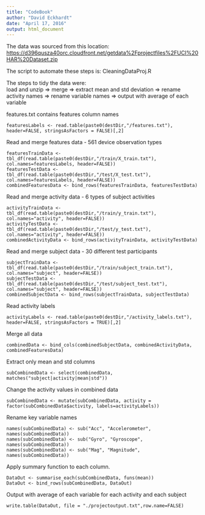 ```yaml
---
title: "CodeBook"
author: "David Eckhardt"
date: "April 17, 2016"
output: html_document
---
```

The data was sourced from this location:
  https://d396qusza40orc.cloudfront.net/getdata%2Fprojectfiles%2FUCI%20HAR%20Dataset.zip

The script to automate these steps is:
  CleaningDataProj.R

The steps to tidy the data were:   
load and unzip => 
  merge =>
    extract mean and std deviation =>
      rename activity names =>
        rename variable names =>
          output with average of each variable
          
features.txt contains features column names
```{r}
featuresLabels <- read.table(paste0(destDir,"/features.txt"), header=FALSE, stringsAsFactors = FALSE)[,2]
```

Read and merge features data - 561 device observation types
```{r}
featuresTrainData <- tbl_df(read.table(paste0(destDir,"/train/X_train.txt"), col.names=featuresLabels, header=FALSE))
featuresTestData <- tbl_df(read.table(paste0(destDir,"/test/X_test.txt"), col.names=featuresLabels, header=FALSE))
combinedFeaturesData <- bind_rows(featuresTrainData, featuresTestData)
```

Read and merge activity data - 6 types of subject activities
```{r}
activityTrainData <- tbl_df(read.table(paste0(destDir,"/train/y_train.txt"), col.names="activity", header=FALSE))
activityTestData <- tbl_df(read.table(paste0(destDir,"/test/y_test.txt"), col.names="activity", header=FALSE))
combinedActivityData <- bind_rows(activityTrainData, activityTestData)
```

Read and merge subject data - 30 different test participants
```{r}
subjectTrainData <- tbl_df(read.table(paste0(destDir,"/train/subject_train.txt"), col.names="subject", header=FALSE))
subjectTestData <- tbl_df(read.table(paste0(destDir,"/test/subject_test.txt"), col.names="subject", header=FALSE))
combinedSubjectData <- bind_rows(subjectTrainData, subjectTestData)
```
Read activity labels
```{r}
activityLabels <- read.table(paste0(destDir,"/activity_labels.txt"), header=FALSE, stringsAsFactors = TRUE)[,2]
```

Merge all data
```{r}
combinedData <- bind_cols(combinedSubjectData, combinedActivityData, combinedFeaturesData)
```

Extract only mean and std columns
```{r}
subCombinedData <- select(combinedData, matches("subject|activity|mean|std"))
```

Change the activity values in combined data
```{r}
subCombinedData <- mutate(subCombinedData, activity = factor(subCombinedData$activity, labels=activityLabels))
```

Rename key variable names
```{r}
names(subCombinedData) <- sub("Acc", "Accelerometer", names(subCombinedData))
names(subCombinedData) <- sub("Gyro", "Gyroscope", names(subCombinedData))
names(subCombinedData) <- sub("Mag", "Magnitude", names(subCombinedData))
```

Apply summary function to each column. 
```{r}
DataOut <- summarise_each(subCombinedData, funs(mean))
DataOut <- bind_rows(subCombinedData, DataOut)
```

Output with average of each variable for each activity and each subject
```{r}
write.table(DataOut, file = "./projectoutput.txt",row.name=FALSE)
```
